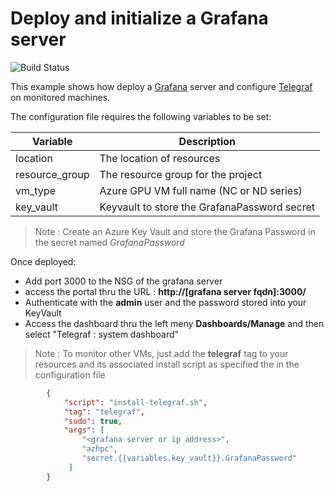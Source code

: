 # Deploy and initialize a Grafana server
![Build Status](https://azurecat.visualstudio.com/hpccat/_apis/build/status/azhpc/examples/grafana?branchName=master)

This example shows how deploy a [Grafana](https://grafana.com/grafana/) server and configure [Telegraf](https://www.influxdata.com/time-series-platform/telegraf/) on monitored machines.


The configuration file requires the following variables to be set:

| Variable                | Description                                  |
|-------------------------|----------------------------------------------|
| location                | The location of resources                    |
| resource_group          | The resource group for the project           |
| vm_type                 | Azure GPU VM full name (NC or ND series)     |
| key_vault               | Keyvault to store the GrafanaPassword secret |

> Note : Create an Azure Key Vault and store the Grafana Password in the secret named _GrafanaPassword_

Once deployed:
 - Add port 3000 to the NSG of the grafana server
 - access the portal thru the URL : **http://[grafana server fqdn]:3000/**
 - Authenticate with the **admin** user and the password stored into your KeyVault
 - Access the dashboard thru the left meny **Dashboards/Manage** and then select "Telegraf : system dashboard"

> Note : To monitor other VMs, just add the **telegraf** tag to your resources and its associated install script as specified the in the configuration file

```json
        {
            "script": "install-telegraf.sh",
            "tag": "telegraf",
            "sudo": true,
            "args": [
                "<grafana server or ip address>",
                "azhpc",
                "secret.{{variables.key_vault}}.GrafanaPassword"
             ] 
        }
```
